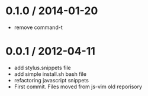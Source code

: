 
0.1.0 / 2014-01-20 
==================

  * remove command-t

0.0.1 / 2012-04-11 
==================

  * add stylus.snippets file
  * add simple install.sh bash file
  * refactoring javascript snippets
  * First commit. Files moved from js-vim old reporisory
